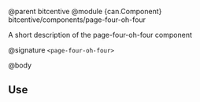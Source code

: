 @parent bitcentive
@module {can.Component} bitcentive/components/page-four-oh-four <page-four-oh-four>

A short description of the page-four-oh-four component

@signature `<page-four-oh-four>`

@body

## Use

